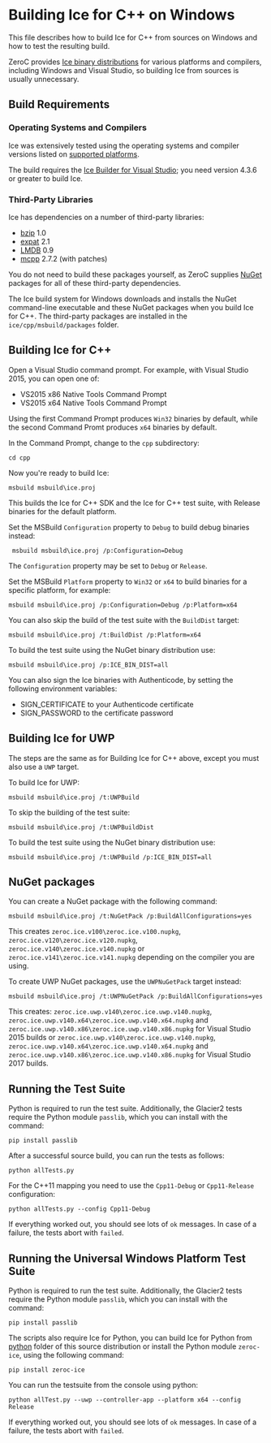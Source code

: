 # Building Ice for C++ on Windows

This file describes how to build Ice for C++ from sources on Windows and how
to test the resulting build.

ZeroC provides [Ice binary distributions][1] for various platforms and
compilers, including Windows and Visual Studio, so building Ice from sources is
usually unnecessary.

## Build Requirements

### Operating Systems and Compilers

Ice was extensively tested using the operating systems and compiler versions
listed on [supported platforms][2].

The build requires the [Ice Builder for Visual Studio][8]; you need version
4.3.6 or greater to build Ice.

### Third-Party Libraries

Ice has dependencies on a number of third-party libraries:

 - [bzip][3] 1.0
 - [expat][4] 2.1
 - [LMDB][5] 0.9
 - [mcpp][6] 2.7.2 (with patches)

You do not need to build these packages yourself, as ZeroC supplies
[NuGet][7] packages for all of these third-party dependencies.

The Ice build system for Windows downloads and installs the NuGet command-line
executable and these NuGet packages when you build Ice for C++. The third-party
packages are installed in the ``ice/cpp/msbuild/packages`` folder.

## Building Ice for C++

Open a Visual Studio command prompt. For example, with Visual Studio 2015, you
can open one of:

- VS2015 x86 Native Tools Command Prompt
- VS2015 x64 Native Tools Command Prompt

Using the first Command Prompt produces `Win32` binaries by default, while
the second Command Promt produces `x64` binaries by default.

In the Command Prompt, change to the `cpp` subdirectory:

    cd cpp

Now you're ready to build Ice:

    msbuild msbuild\ice.proj

This builds the Ice for C++ SDK and the Ice for C++ test suite, with
Release binaries for the default platform.

Set the MSBuild `Configuration` property to `Debug` to build debug binaries
instead:

     msbuild msbuild\ice.proj /p:Configuration=Debug

The `Configuration` property may be set to `Debug` or `Release`.

Set the MSBuild `Platform` property to `Win32` or `x64` to build binaries
for a specific platform, for example:

    msbuild msbuild\ice.proj /p:Configuration=Debug /p:Platform=x64

You can also skip the build of the test suite with the `BuildDist` target:

    msbuild msbuild\ice.proj /t:BuildDist /p:Platform=x64

To build the test suite using the NuGet binary distribution use:

    msbuild msbuild\ice.proj /p:ICE_BIN_DIST=all

You can also sign the Ice binaries with Authenticode, by setting the following
environment variables:

 - SIGN_CERTIFICATE to your Authenticode certificate
 - SIGN_PASSWORD to the certificate password

## Building Ice for UWP

The steps are the same as for Building Ice for C++ above, except you must also
use a `UWP` target.

To build Ice for UWP:

    msbuild msbuild\ice.proj /t:UWPBuild

To skip the building of the test suite:

    msbuild msbuild\ice.proj /t:UWPBuildDist

To build the test suite using the NuGet binary distribution use:

    msbuild msbuild\ice.proj /t:UWPBuild /p:ICE_BIN_DIST=all

## NuGet packages

You can create a NuGet package with the following command:

    msbuild msbuild\ice.proj /t:NuGetPack /p:BuildAllConfigurations=yes

This creates `zeroc.ice.v100\zeroc.ice.v100.nupkg`,
`zeroc.ice.v120\zeroc.ice.v120.nupkg`, `zeroc.ice.v140\zeroc.ice.v140.nupkg` or
`zeroc.ice.v141\zeroc.ice.v141.nupkg`
depending on the compiler you are using.

To create UWP NuGet packages, use the `UWPNuGetPack` target instead:

    msbuild msbuild\ice.proj /t:UWPNuGetPack /p:BuildAllConfigurations=yes

This creates: `zeroc.ice.uwp.v140\zeroc.ice.uwp.v140.nupkg`,
`zeroc.ice.uwp.v140.x64\zeroc.ice.uwp.v140.x64.nupkg` and
`zeroc.ice.uwp.v140.x86\zeroc.ice.uwp.v140.x86.nupkg` for Visual Studio 2015
builds or `zeroc.ice.uwp.v140\zeroc.ice.uwp.v140.nupkg`,
`zeroc.ice.uwp.v140.x64\zeroc.ice.uwp.v140.x64.nupkg` and
`zeroc.ice.uwp.v140.x86\zeroc.ice.uwp.v140.x86.nupkg` for Visual Studio 2017
builds.

## Running the Test Suite

Python is required to run the test suite. Additionally, the Glacier2 tests
require the Python module `passlib`, which you can install with the command:

    pip install passlib

After a successful source build, you can run the tests as follows:

    python allTests.py

For the C++11 mapping you need to use the `Cpp11-Debug` or `Cpp11-Release`
configuration:

    python allTests.py --config Cpp11-Debug

If everything worked out, you should see lots of `ok` messages. In case of a
failure, the tests abort with `failed`.

## Running the Universal Windows Platform Test Suite

Python is required to run the test suite. Additionally, the Glacier2 tests
require the Python module `passlib`, which you can install with the command:

    pip install passlib

The scripts also require Ice for Python, you can build Ice for Python from
[python](../python) folder of this source distribution or install the Python
module `zeroc-ice`,  using the following command:

    pip install zeroc-ice

You can run the testsuite from the console using python:

    python allTest.py --uwp --controller-app --platform x64 --config Release

If everything worked out, you should see lots of `ok` messages. In case of a
failure, the tests abort with `failed`.

[1]: https://zeroc.com/distributions/ice
[2]: https://doc.zeroc.com/display/Rel/Supported+Platforms+for+Ice+3.7.0
[3]: http://bzip.org
[4]: https://libexpat.github.io
[5]: https://symas.com/lightning-memory-mapped-database/
[6]: https://github.com/zeroc-ice/mcpp
[7]: https://www.nuget.org
[8]: https://github.com/zeroc-ice/ice-builder-visualstudio

